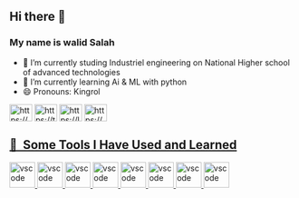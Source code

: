
## Hi there 👋
### My name is walid Salah
- 🔭 I’m currently studing  Industriel engineering on National Higher school of advanced technologies
- 🌱 I’m currently learning Ai & ML with python
- 😄 Pronouns: Kingrol
<p>
  <a href="https://instagram.com/https://www.instagram.com/walid.s.lh/" target="blank"><img align="center" src="https://raw.githubusercontent.com/rahuldkjain/github-profile-readme-generator/master/src/images/icons/Social/instagram.svg" alt="https://www.instagram.com/walid.s.lh/" height="30" width="40" /></a>
<a href="https://twitter.com/https://twitter.com/last_marvel" target="blank"><img align="center" src="https://raw.githubusercontent.com/rahuldkjain/github-profile-readme-generator/master/src/images/icons/Social/twitter.svg" alt="https://twitter.com/last_marvel" height="30" width="40" /></a>
<a href="https://linkedin.com/in/https://linkedin.com/in/walid-salah-681b64224" target="blank"><img align="center" src="https://raw.githubusercontent.com/rahuldkjain/github-profile-readme-generator/master/src/images/icons/Social/linked-in-alt.svg" alt="https://linkedin.com/in/walid-salah-681b64224" height="30" width="40" /></a>
<a href="https://fb.com/https://www.facebook.com/walid.salah.33886" target="blank"><img align="center" src="https://raw.githubusercontent.com/rahuldkjain/github-profile-readme-generator/master/src/images/icons/Social/facebook.svg" alt="https://www.facebook.com/walid.salah.33886" height="30" width="40" />
</p>


<h2> 🚀 &nbsp;Some Tools I Have Used and Learned</h2>
<p align="left">
  <img src="https://cdn.jsdelivr.net/gh/devicons/devicon@latest/icons/html5/html5-original.svg" alt="vscode" width="45" height="45" />
  <img src="https://cdn.jsdelivr.net/gh/devicons/devicon@latest/icons/css3/css3-original.svg" alt="vscode" width="45" height="45" />
  <img src="https://cdn.jsdelivr.net/gh/devicons/devicon@latest/icons/javascript/javascript-original.svg" alt="vscode" width="45" height="45" />
  <img src="https://cdn.jsdelivr.net/gh/devicons/devicon@latest/icons/figma/figma-original.svg" alt="vscode" width="45" height="45" />
<img src="https://cdn.jsdelivr.net/gh/devicons/devicon@latest/icons/python/python-original.svg" alt="vscode" width="45" height="45" />  
<img src="https://cdn.jsdelivr.net/gh/devicons/devicon@latest/icons/django/django-plain-wordmark.svg" alt="vscode" width="45" height="45" />
<img src="https://cdn.jsdelivr.net/gh/devicons/devicon@latest/icons/visualbasic/visualbasic-original.svg" alt="vscode" width="45" height="45" />
<img src="https://cdn.jsdelivr.net/gh/devicons/devicon/icons/vscode/vscode-original.svg" alt="vscode" width="45" height="45"/>





                                                        

</p>



  
</a>

